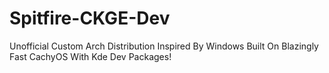 # Spitfire-CKGE-Dev
Unofficial Custom Arch Distribution Inspired By Windows Built On Blazingly Fast CachyOS With Kde Dev Packages!
